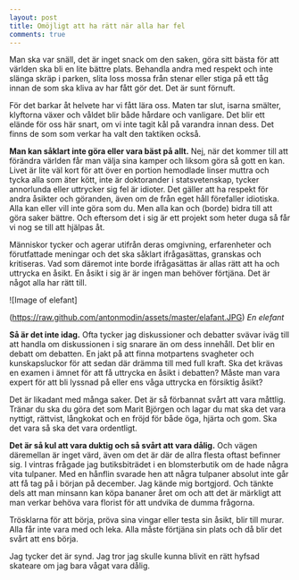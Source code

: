 ```yaml
---
layout: post
title: Omöjligt att ha rätt när alla har fel 
comments: true
---
```


Man ska var snäll, det är inget snack om den saken, göra sitt bästa för att världen ska bli en lite bättre plats. Behandla andra med respekt och inte slänga skräp i parken, slita loss mossa från stenar eller stiga på ett tåg innan de som ska kliva av har fått gör det. Det är sunt förnuft. 

För det barkar åt helvete har vi fått lära oss. Maten tar slut, isarna smälter, klyftorna växer och våldet blir både hårdare och vanligare. Det blir ett elände för oss här snart, om vi inte tagit kål på varandra innan dess. Det finns de som som verkar ha valt den taktiken också. 

<strong>Man kan såklart inte göra eller vara bäst på allt.</strong> Nej, när det kommer till att förändra världen får man välja sina kamper och liksom göra så gott en kan. Livet är lite väl kort för att över en portion hemodlade linser muttra och tycka alla som äter kött, inte är doktorander i statsvetenskap, tycker annorlunda eller uttrycker sig fel är idioter. Det gäller att ha respekt för andra åsikter och göranden, även om de från eget håll förefaller idiotiska. Alla kan eller vill inte göra som du. Men alla kan och (borde) bidra till att göra saker bättre. Och eftersom det i sig är ett projekt som heter duga så får vi nog se till att hjälpas åt. 
 
Människor tycker och agerar utifrån deras omgivning, erfarenheter och förutfattade meningar och det ska såklart ifrågasättas, granskas och kritiseras. Vad som däremot inte borde ifrågasättas är allas rätt att ha och uttrycka en åsikt. En åsikt i sig är är ingen man behöver förtjäna. Det är något alla har rätt till.

![Image of elefant]

(https://raw.github.com/antonmodin/assets/master/elafant.JPG)
<i>En elefant</i>
 
<strong>Så är det inte idag.</strong> Ofta tycker jag diskussioner och debatter svävar iväg till att handla om diskussionen i sig snarare än om dess innehåll. Det blir en debatt om debatten. En jakt på att finna motpartens svagheter och kunskapsluckor för att sedan där drämma till med full kraft. Ska det krävas en examen i ämnet för att få uttrycka en åsikt i debatten? Måste man vara expert för att bli lyssnad på eller ens våga uttrycka en försiktig åsikt?
 
Det är likadant med många saker. Det är så förbannat svårt att vara måttlig. Tränar du ska du göra det som Marit Björgen och lagar du mat ska det vara nyttigt, rättvist, långkokat och en fröjd för både öga, hjärta och gom. Ska det vara så ska det vara ordentligt.

<strong>Det är så kul att vara duktig och så svårt att vara dålig.</strong> Och vägen däremellan är inget värd, även om det är där de allra flesta oftast befinner sig. I vintras frågade jag butiksbiträdet i en blomsterbutik om de hade några vita tulpaner. Med en hånflin svarade hen att några tulpaner absolut inte går att få tag på i början på december. Jag kände mig bortgjord. Och tänkte dels att man minsann kan köpa bananer året om och att det är märkligt att man verkar behöva vara florist för att undvika de dumma frågorna.
  
Trösklarna för att börja, pröva sina vingar eller testa sin åsikt, blir till murar. Alla får inte vara med och leka. Alla måste förtjäna sin plats och då blir det svårt att ens börja.
 
Jag tycker det är synd. Jag tror jag skulle kunna blivit en rätt hyfsad skateare om jag bara vågat vara dålig.
